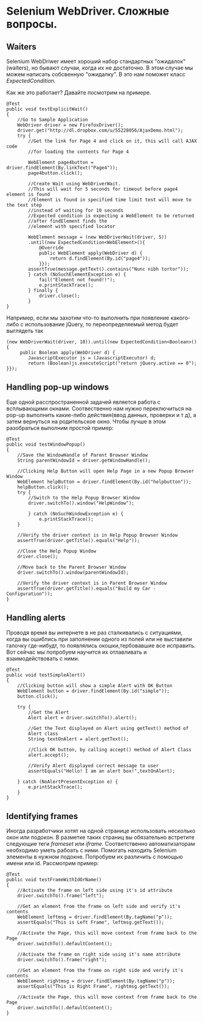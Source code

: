 # Selenium WebDriver. Сложные вопросы.

## Waiters

Selenium WebDriwer имеет хороший набор стандартных "ожидалок"(waiters), но бывают случаи, когда их не достаточно.
В этом случае мы можем написать собсвенную "ожидалку". В это нам поможет класс *ExpectedCondition*.

Как же это работает? Давайте посмотрим на примере.

    @Test
    public void testExplicitWait()
    {
        //Go to Sample Application
        WebDriver driver = new FirefoxDriver();
        driver.get("http://dl.dropbox.com/u/55228056/AjaxDemo.html");
        try {
            //Get the link for Page 4 and click on it, this will call AJAX code
            //for loading the contents for Page 4
            
            WebElement page4button = driver.findElement(By.linkText("Page4"));
            page4button.click();
            
            //Create Wait using WebDriverWait.
            //This will wait for 5 seconds for timeout before page4 element is found
            //Element is found in specified time limit test will move to the text step
            //instead of waiting for 10 seconds
            //Expected condition is expecting a WebElement to be returned
            //after findElement finds the
            //element with specified locator
            
            WebElement message = (new WebDriverWait(driver, 5))
            .until(new ExpectedCondition<WebElement>(){
                @Override
                public WebElement apply(WebDriver d) {
                    return d.findElement(By.id("page4"));
                }});
            assertTrue(message.getText().contains("Nunc nibh tortor"));
            } catch (NoSuchElementException e) {
                fail("Element not found!!");
                e.printStackTrace();
            } finally {
                driver.close();
            }
    }
    
    
Например, если мы захотим что-то выполнить при появление какого-либо с использование jQuery,
то переопределяемый метод будет выглядеть так

    (new WebDriverWait(driver, 10)).until(new ExpectedCondition<Boolean>()
    {
         public Boolean apply(WebDriver d) {
            JavascriptExecutor js = (JavascriptExecutor) d;
            return (Boolean)js.executeScript("return jQuery.active == 0");
    }});
    

## Handling pop-up windows

Еще одной расспространенной задачей является работа с всплывающими окнами. Соотвественно нам нужно переключиться на pop-up выполнить какие-либо действия(ввод данных, проверки и т д),
а затем вернуться на родительское окно. Чтобы лучше в этом разобраться выполним простой пример:

    @Test
    public void testWindowPopup()
    {
        //Save the WindowHandle of Parent Browser Window
        String parentWindowId = driver.getWindowHandle();
        
        //Clicking Help Button will open Help Page in a new Popup Browser Window
        WebElement helpButton = driver.findElement(By.id("helpbutton"));
        helpButton.click();
        try {
            //Switch to the Help Popup Browser Window
            driver.switchTo().window("HelpWindow");
            
            } catch (NoSuchWindowException e) {
                e.printStackTrace();
        }
        
        //Verify the driver context is in Help Popup Browser Window
        assertTrue(driver.getTitle().equals("Help"));
        
        //Close the Help Popup Window
        driver.close();
        
        //Move back to the Parent Browser Window
        driver.switchTo().window(parentWindowId);
        
        //Verify the driver context is in Parent Browser Window
        assertTrue(driver.getTitle().equals("Build my Car - Configuration"));
    }
    
## Handling alerts

Проводя время вы интернете в не раз сталкивались с ситуациями, когда вы ошиблись при заполнении одного из полей или не выставили галочку где-нибудт, то появлялись окошки,тербовавшие все исправить. Вот сейчас мы попробуем научится их отлавливать и взаимодействовать с ними.

    @Test
    public void testSimpleAlert()
    {
        //Clicking button will show a simple Alert with OK Button
        WebElement button = driver.findElement(By.id("simple"));
        button.click();
        
        try {
            //Get the Alert
            Alert alert = driver.switchTo().alert();
            
            //Get the Text displayed on Alert using getText() method of
            Alert class
            String textOnAlert = alert.getText();
            
            //Click OK button, by calling accept() method of Alert Class
            alert.accept();
            
            //Verify Alert displayed correct message to user
            assertEquals("Hello! I am an alert box!",textOnAlert);
            
        } catch (NoAlertPresentException e) {
            e.printStackTrace();
        }
    }


## Identifying frames

Иногда разработчики хотят на одной странице использовать несколько окон или подокон. В разметке таких страниц вы обязательно встретите следующие теги *frameset* или *iframe*. Соответственно автоматизаторам необходимо уметь рабоать с ними. Помогать находить Selenium элементы в нужном подокне. Попробуем их различить с помощью имени или id. Рассмотрим пример:

    @Test
    public void testFrameWithIdOrName()
    {
        //Activate the frame on left side using it's id attribute
        driver.switchTo().frame("left");
        
        //Get an element from the frame on left side and verify it's contents
        WebElement leftmsg = driver.findElement(By.tagName("p"));
        assertEquals("This is Left Frame", leftmsg.getText());
        
        //Activate the Page, this will move context from frame back to the Page
        driver.switchTo().defaultContent();
        
        //Activate the frame on right side using it's name attribute
        driver.switchTo().frame("right");
        
        //Get an element from the frame on right side and verify it's contents
        WebElement rightmsg = driver.findElement(By.tagName("p"));
        assertEquals("This is Right Frame", rightmsg.getText());
        
        //Activate the Page, this will move context from frame back to the Page
        driver.switchTo().defaultContent();
    }






